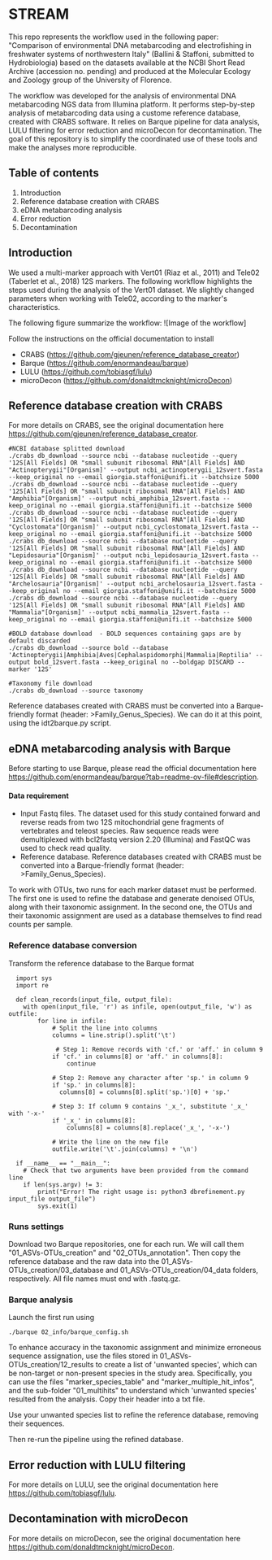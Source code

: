 # STREAM

This repo represents the workflow used in the following paper:
"Comparison of environmental DNA metabarcoding and electrofishing in freshwater systems of northwestern Italy" (Ballini & Staffoni, submitted to Hydrobiologia)
based on the datasets available at the NCBI Short Read Archive (accession no. pending) and produced at the Molecular Ecology and Zoology group of the University of Florence. 

The workflow was developed for the analysis of environmental DNA metabarcoding NGS data from Illumina platform. It performs step-by-step analysis of metabarcoding data using a custome reference database, created with CRABS software. It relies on Barque pipeline for data analysis, LULU filtering for error reduction and microDecon for decontamination. The goal of this repository is to simplify the coordinated use of these tools and make the analyses more reproducible.

## Table of contents
1. Introduction
2. Reference database creation with CRABS
3. eDNA metabarcoding analysis
5. Error reduction
6. Decontamination

## Introduction
We used a multi-marker approach with Vert01 (Riaz et al., 2011) and Tele02 (Taberlet et al., 2018) 12S markers. The following workflow highlights the steps used during the analysis of the Vert01 dataset. We slightly changed parameters when working with Tele02, according to the marker's characteristics. 

The following figure summarize the workflow:
![Image of the workflow]

Follow the instructions on the official documentation to install 
- CRABS (https://github.com/gjeunen/reference_database_creator)
- Barque (https://github.com/enormandeau/barque)
- LULU (https://github.com/tobiasgf/lulu)
- microDecon (https://github.com/donaldtmcknight/microDecon)

## Reference database creation with CRABS
For more details on CRABS, see the original documentation here https://github.com/gjeunen/reference_database_creator.

```
#NCBI database splitted download
./crabs db_download --source ncbi --database nucleotide --query '12S[All Fields] OR "small subunit ribosomal RNA"[All Fields] AND "Actinopterygii"[Organism]' --output ncbi_actinopterygii_12svert.fasta --keep_original no --email giorgia.staffoni@unifi.it --batchsize 5000
./crabs db_download --source ncbi --database nucleotide --query '12S[All Fields] OR "small subunit ribosomal RNA"[All Fields] AND "Amphibia"[Organism]' --output ncbi_amphibia_12svert.fasta --keep_original no --email giorgia.staffoni@unifi.it --batchsize 5000
./crabs db_download --source ncbi --database nucleotide --query '12S[All Fields] OR "small subunit ribosomal RNA"[All Fields] AND "Cyclostomata"[Organism]' --output ncbi_cyclostomata_12svert.fasta --keep_original no --email giorgia.staffoni@unifi.it --batchsize 5000
./crabs db_download --source ncbi --database nucleotide --query '12S[All Fields] OR "small subunit ribosomal RNA"[All Fields] AND "Lepidosauria"[Organism]' --output ncbi_lepidosauria_12svert.fasta --keep_original no --email giorgia.staffoni@unifi.it --batchsize 5000
./crabs db_download --source ncbi --database nucleotide --query '12S[All Fields] OR "small subunit ribosomal RNA"[All Fields] AND "Archelosauria"[Organism]' --output ncbi_archelosauria_12svert.fasta --keep_original no --email giorgia.staffoni@unifi.it --batchsize 5000
./crabs db_download --source ncbi --database nucleotide --query '12S[All Fields] OR "small subunit ribosomal RNA"[All Fields] AND "Mammalia"[Organism]' --output ncbi_mammalia_12svert.fasta --keep_original no --email giorgia.staffoni@unifi.it --batchsize 5000

#BOLD database download  - BOLD sequences containing gaps are by default discarded
./crabs db_download --source bold --database 'Actinopterygii|Amphibia|Aves|Cephalaspidomorphi|Mammalia|Reptilia' --output bold_12svert.fasta --keep_original no --boldgap DISCARD --marker '12S'

#Taxonomy file download
./crabs db_download --source taxonomy
```

Reference databases created with CRABS must be converted into a Barque-friendly format (header: >Family_Genus_Species). We can do it at this point, using the idt2barque.py script. 

## eDNA metabarcoding analysis with Barque
Before starting to use Barque, please read the official documentation here https://github.com/enormandeau/barque?tab=readme-ov-file#description.

#### Data requirement
- Input Fastq files.
  The dataset used for this study contained forward and reverse reads from two 12S mitochondrial gene fragments of vertebrates and teleost species. Raw sequence reads were demultiplexed with bcl2fastq version 2.20 (Illumina) and FastQC was used to check read quality.
- Reference database. Reference databases created with CRABS must be converted into a Barque-friendly format (header: >Family_Genus_Species).

To work with OTUs, two runs for each marker dataset must be performed. The first one is used to refine the database and generate denoised OTUs, along with their taxonomic assignment. In the second one, the OTUs and their taxonomic assignment are used as a database themselves to find read counts per sample.

### Reference database conversion
Transform the reference database to the Barque format

```
  import sys
  import re

  def clean_records(input_file, output_file):
    with open(input_file, 'r') as infile, open(output_file, 'w') as outfile:
        for line in infile:
            # Split the line into columns
            columns = line.strip().split('\t')

             # Step 1: Remove records with 'cf.' or 'aff.' in column 9
            if 'cf.' in columns[8] or 'aff.' in columns[8]:
                continue

            # Step 2: Remove any character after 'sp.' in column 9
            if 'sp.' in columns[8]:
              columns[8] = columns[8].split('sp.')[0] + 'sp.'

            # Step 3: If column 9 contains '_x_', substitute '_x_' with '-x-'
            if '_x_' in columns[8]:
                columns[8] = columns[8].replace('_x_', '-x-')

            # Write the line on the new file
            outfile.write('\t'.join(columns) + '\n')

  if __name__ == "__main__":
    # Check that two arguments have been provided from the command line
    if len(sys.argv) != 3:
        print("Error! The right usage is: python3 dbrefinement.py input_file output_file")
        sys.exit(1)
```

### Runs settings
Download two Barque repositories, one for each run. We will call them "01_ASVs-OTUs_creation" and "02_OTUs_annotation". Then copy the reference database and the raw data into the 01_ASVs-OTUs_creation/03_database and 01_ASVs-OTUs_creation/04_data folders, respectively. All file names must end with .fastq.gz. 

### Barque analysis
Launch the first run using
```
./barque 02_info/barque_config.sh
```
To enhance accuracy in the taxonomic assignment and minimize erroneous sequence assignation, use the files stored in 01_ASVs-OTUs_creation/12_results to create a list of 'unwanted species', which can be non-target or non-present species in the study area. Specifically, you can use the files "marker_species_table" and "marker_multiple_hit_infos", and the sub-folder "01_multihits" to understand which 'unwanted species' resulted from the analysis. Copy their header into a txt file.

Use your unwanted species list to refine the reference database, removing their sequences.

Then re-run the pipeline using the refined database. 



## Error reduction with LULU filtering
For more details on LULU, see the original documentation here https://github.com/tobiasgf/lulu.

## Decontamination with microDecon
For more details on microDecon, see the original documentation here https://github.com/donaldtmcknight/microDecon.


